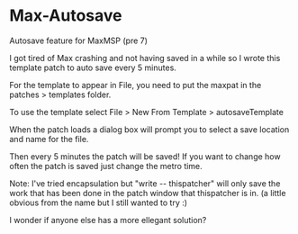 # Max-Autosave
Autosave feature for MaxMSP (pre 7)

I got tired of Max crashing and not having saved in a while so I wrote this template patch to auto save every 5 minutes.

For the template to appear in File, you need to put the maxpat in the patches > templates folder. 

To use the template select File > New From Template > autosaveTemplate 

When the patch loads a dialog box will prompt you to select a save location and name for the file. 

Then every 5 minutes the patch will be saved!  If you want to change how often the patch is saved just change the metro time. 

Note: I've tried encapsulation but "write -- thispatcher" will only save the work that has been done in the patch window that thispatcher is in. 
(a little obvious from the name but I still wanted to try :)

I wonder if anyone else has a more ellegant solution? 
